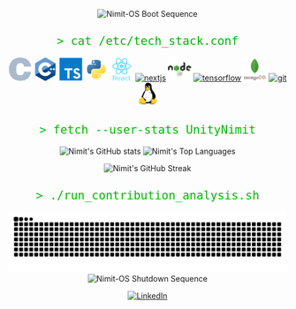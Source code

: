 <!-- 
================================================================================================================================================
                                                                                                                                               
> BOOTING NIMIT-OS...
> CORE SYSTEMS ONLINE.
> AWAITING USER.
                                                                                                                                               
================================================================================================================================================
-->
<div align="center">

<!-- Section 1: The Boot-Up and ASCII Art Name (Using the STABLE herokuapp URL) -->
<img src="https://readme-typing-svg.herokuapp.com?font=Fira+Code&size=16&pause=1000&color=00B900&background=00000000¢er=true&vCenter=true&width=1000&height=250&lines=%C2%A0;%C2%A0%C2%A0%C2%A0%C2%A0%C2%A0%C2%A0%C2%A0%C2%A0%C2%A0__%C2%A0%C2%A0_%C2%A0_%C2%A0%C2%A0%C2%A0%C2%A0%C2%A0%C2%A0__%C2%A0%C2%A0%C2%A0%C2%A0%C2%A0%C2%A0%C2%A0%C2%A0%C2%A0%C2%A0%C2%A0%C2%A0%C2%A0%C2%A0%C2%A0%C2%A0%C2%A0%C2%A0%C2%A0%C2%A0%C2%A0%C2%A0__%C2%A0%C2%A0%C2%A0%C2%A0%C2%A0%C2%A0%C2%A0%C2%A0%C2%A0%C2%A0%C2%A0__%C2%A0%C2%A0%C2%A0%C2%A0%C2%A0%C2%A0__%C2%A0%C2%A0%C2%A0%C2%A0;%C2%A0%C2%A0%C2%A0%C2%A0%C2%A0%C2%A0%C2%A0%C2%A0%C2%A0/___)%7C%C2%A0%7C%7C%C2%A0%7C%C2%A0%C2%A0%C2%A0%C2%A0%C2%A0%C2%A0/___)%7C%C2%A0%7C%C2%A0%C2%A0%C2%A0%C2%A0%C2%A0%C2%A0%C2%A0%C2%A0%C2%A0%C2%A0%C2%A0%C2%A0%C2%A0%C2%A0%C2%A0%C2%A0%C2%A0%C2%A0%C2%A0/___)%7C%C2%A0%7C%C2%A0%C2%A0%C2%A0%C2%A0%C2%A0%C2%A0%C2%A0%C2%A0%C2%A0%C2%A0%C2%A0%C2%A0__%C2%A0;%C2%A0%C2%A0%C2%A0%C2%A0%C2%A0%C2%A0%C2%A0%C2%A0%C2%A0%C2%A0%C2%A0%C2%A0%7C%C2%A0%C2%A0__%C2%A0%7C%7C%7C%7C%C2%A0%7C__%C2%A0%C2%A0%C2%A0%C2%A0%C2%A0%C2%A0%C2%A0%7C%C2%A0%C2%A0__%C2%A0%7C%7C%7C%7C%C2%A0%C2%A0%C2%A0%C2%A0%C2%A0%C2%A0%C2%A0%C2%A0%C2%A0__%C2%A0%C2%A0%C2%A0%C2%A0%C2%A0%C2%A0%C2%A0%C2%A0%C2%A0%7C%C2%A0%C2%A0__%C2%A0%7C%7C%7C%7C%C2%A0%C2%A0%C2%A0%C2%A0%C2%A0%C2%A0%C2%A0%C2%A0%C2%A0%7C%C2%A0%7C%C2%A0%C2%A0%C2%A0;%C2%A0%C2%A0%C2%A0%C2%A0%C2%A0%C2%A0%C2%A0%C2%A0%C2%A0%C2%A0%C2%A0%C2%A0%7C%7C%C2%A0%C2%A0%C2%A0%C2%A0%7C%7C%7C%7C%7C%C2%A0%C2%A0%C2%A0__%C2%A0%C2%A0%C2%A0%7C%7C%C2%A0%C2%A0%C2%A0%C2%A0%7C%7C%7C%7C%C2%A0%C2%A0%C2%A0%C2%A0%C2%A0%C2%A0%C2%A0%C2%A0(%20%20%20%5C%C2%A0%C2%A0%C2%A0%C2%A0__%C2%A0%C2%A0%C2%A0%7C%7C%7C%C2%A0%C2%A0%C2%A0%C2%A0%7C%7C%7C%7C%C2%A0%C2%A0%C2%A0%C2%A0%C2%A0%C2%A0%C2%A0%7C%7C%C2%A0%C2%A0%C2%A0%C2%A0;%C2%A0%C2%A0%C2%A0%C2%A0%C2%A0__%C2%A0%C2%A0%C2%A0%C2%A0%C2%A0%C2%A0%C2%A0%C2%A0%C2%A0%7C%7C%C2%A0%C2%A0%C2%A0%C2%A0%7C%7C%7C%7C%7C%7C%C2%A0%C2%A0%7C%C2%A0%7C%C2%A0%C2%A0%7C%7C%7C%C2%A0%C2%A0%C2%A0%C2%A0%7C%7C%7C%7C%C2%A0%C2%A0%C2%A0%C2%A0%C2%A0%C2%A0%C2%A0%C2%A0%C2%A0%C2%A0%60-%_-%C2%B4%C2%A0%C2%A0%C2%A0(%20%20%20%5C%C2%A0%C2%A0%C2%A0%C2%A0%7C%7C%C2%A0%C2%A0%C2%A0%C2%A0%7C%7C%7C%7C%C2%A0%C2%A0%C2%A0%C2%A0%C2%A0%C2%A0%C2%A0%7C%7C%C2%A0%C2%A0%C2%A0%C2%A0;%C2%A0%C2%A0%C2%A0%C2%A0%C2%A0%C2%A0%5C___)%7C%7C%C2%A0%C2%A0%C2%A0%C2%A0%7C%7C%7C%7C%7C%C2%A0%C2%A0%7C%7C%7C%7C%7C%7C%C2%A0%C2%A0%C2%A0%C2%A0%7C%7C%7C%7C%C2%A0%C2%A0%C2%A0%C2%A0%C2%A0%C2%A0%C2%A0%C2%A0%C2%A0%C2%A0%C2%A0%C2%A0%C2%A0%C2%A0%C2%A0%C2%A0%C2%A0%C2%A0%C2%A0%C2%A0%5C___)%7C%C2%A0%C2%A0%C2%A0%C2%A0%7C%7C%7C%7C%C2%A0%C2%A0%C2%A0%C2%A0%C2%A0%C2%A0%C2%A0%7C%7C%C2%A0%C2%A0%C2%A0%C2%A0;%C2%A0;%3E+Booting+Nimit-OS+v1.0...;%3E+System+check...+%5BOK%5D;%3E+Loading+user+profile...+%5BNimit+Aryan%5D;%3E;%3E+Hi+there%2C+welcome+to+my+digital+universe.;%3E+I'm+a+Software+Engineer+%26+Creative+Technologist;%3E+I+build+bridges+between+code+and+creativity." alt="Nimit-OS Boot Sequence" />
</div>

<!-- Section 2: Tech Arsenal -->
<h2 align="center" style="color: #00B900; font-family: 'Fira Code', monospace; font-weight: 500;">> cat /etc/tech_stack.conf</h2>
<p align="center">
    <a target="_blank" href="#"><img src="https://raw.githubusercontent.com/devicons/devicon/master/icons/c/c-original.svg" alt="c" width="42" height="42" /></a>
    <a target="_blank" href="#"><img src="https://raw.githubusercontent.com/devicons/devicon/master/icons/cplusplus/cplusplus-original.svg" alt="cplusplus" width="42" height="42" /></a>
    <a target="_blank" href="#"><img src="https://raw.githubusercontent.com/devicons/devicon/master/icons/typescript/typescript-original.svg" alt="typescript" width="42" height="42" /></a>
    <a target="_blank" href="#"><img src="https://raw.githubusercontent.com/devicons/devicon/master/icons/python/python-original.svg" alt="python" width="42" height="42" /></a>
    <a target="_blank" href="#"><img src="https://raw.githubusercontent.com/devicons/devicon/master/icons/react/react-original-wordmark.svg" alt="react" width="42" height="42" /></a>
    <a target="_blank" href="#"><img src="https://cdn.worldvectorlogo.com/logos/nextjs-2.svg" alt="nextjs" width="42" height="42" /></a>
    <a target="_blank" href="#"><img src="https://raw.githubusercontent.com/devicons/devicon/master/icons/nodejs/nodejs-original-wordmark.svg" alt="nodejs" width="42" height="42" /></a>
    <a target="_blank" href="#"><img src="https://www.vectorlogo.zone/logos/tensorflow/tensorflow-icon.svg" alt="tensorflow" width="42" height="42" /></a>
    <a target="_blank" href="#"><img src="https://raw.githubusercontent.com/devicons/devicon/master/icons/mongodb/mongodb-original-wordmark.svg" alt="mongodb" width="42" height="42" /></a>
    <a target="_blank" href="#"><img src="https://www.vectorlogo.zone/logos/git-scm/git-scm-icon.svg" alt="git" width="42" height="42" /></a>
    <a target="_blank" href="#"><img src="https://raw.githubusercontent.com/devicons/devicon/master/icons/linux/linux-original.svg" alt="linux" width="42" height="42" /></a>
</p>

<!-- Section 3: GitHub Command Center -->
<h2 align="center" style="color: #00B900; font-family: 'Fira Code', monospace; font-weight: 500;">> fetch --user-stats UnityNimit</h2>
<p align="center">
    <img src="https://github-readme-stats.vercel.app/api?username=UnityNimit&show_icons=true&locale=en&theme=tokyonight&count_private=true&hide_border=true" alt="Nimit's GitHub stats" height="192px"/>
    <img src="https://github-readme-stats.vercel.app/api/top-langs?username=UnityNimit&show_icons=true&locale=en&layout=compact&theme=tokyonight&hide_border=true" alt="Nimit's Top Languages" height="192px"/>
</p>
<p align="center">
    <img src="https://github-readme-streak-stats.herokuapp.com/?user=UnityNimit&theme=tokyonight&hide_border=true" alt="Nimit's GitHub Streak" />
</p>

<!-- Section 4: The Snake -->
<h2 align="center" style="color: #00B900; font-family: 'Fira Code', monospace; font-weight: 500;">> ./run_contribution_analysis.sh</h2>
<div align="center">
  <img src="https://raw.githubusercontent.com/UnityNimit/UnityNimit/main/dist/github-contribution-grid-snake.svg" alt="snake" />
</div>

<!-- Section 5: The Shutdown (Using the STABLE herokuapp URL) -->
<div align="center">
<img src="https://readme-typing-svg.herokuapp.com?font=Fira+Code&size=15&pause=1000&color=00B900&background=00000000¢er=true&vCenter=true&width=600&height=80&lines=%3E+Find+me+on+LinkedIn;%3E;%3E+session.logout();%3E+SHUTTING+DOWN..." alt="Nimit-OS Shutdown Sequence" />
<p>
    <a href="https://www.linkedin.com/in/nimit-aryan-877985186/" target="_blank"><img src="https://img.shields.io/badge/LinkedIn-0077B5?style=for-the-badge&logo=linkedin&logoColor=white" alt="LinkedIn"/></a>
</p>
</div>